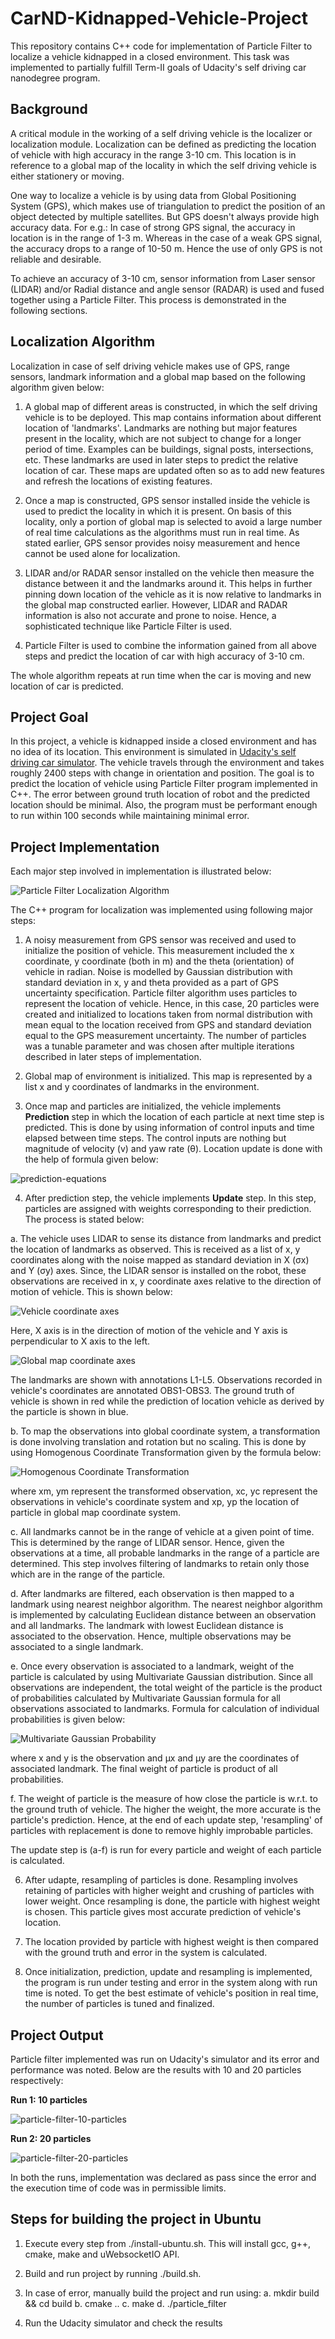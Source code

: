 # CarND-Kidnapped-Vehicle-Project

This repository contains C++ code for implementation of Particle Filter to localize a vehicle kidnapped in a closed environment. This task was implemented to partially fulfill Term-II goals of Udacity's self driving car nanodegree program.

## Background

A critical module in the working of a self driving vehicle is the localizer or localization module. Localization can be defined as predicting the location of vehicle with high accuracy in the range 3-10 cm. This location is in reference to a global map of the locality in which the self driving vehicle is either stationery or moving.

One way to localize a vehicle is by using data from Global Positioning System (GPS), which makes use of triangulation to predict the position of an object detected by multiple satellites. But GPS doesn't always provide high accuracy data. For e.g.: In case of strong GPS signal, the accuracy in location is in the range of 1-3 m. Whereas in the case of a weak GPS signal, the accuracy drops to a range of 10-50 m. Hence the use of only GPS is not reliable and desirable.

To achieve an accuracy of 3-10 cm, sensor information from Laser sensor (LIDAR) and/or Radial distance and angle sensor (RADAR) is used and fused together using a Particle Filter. This process is demonstrated in the following sections.


## Localization Algorithm

Localization in case of self driving vehicle makes use of GPS, range sensors, landmark information and a global map based on the following algorithm given below:

  1. A global map of different areas is constructed, in which the self driving vehicle is to be deployed. This map contains information about different location of 'landmarks'. Landmarks are nothing but major features present in the locality, which are not subject to change for a longer period of time. Examples can be buildings, signal posts, intersections, etc. These landmarks are used in later steps to predict the relative location of car. These maps are updated often so as to add new features and refresh the locations of existing features.
  
  2. Once a map is constructed, GPS sensor installed inside the vehicle is used to predict the locality in which it is present. On basis of this locality, only a portion of global map is selected to avoid a large number of real time calculations as the algorithms must run in real time. As stated earlier, GPS sensor provides noisy measurement and hence cannot be used alone for localization.
  
  3. LIDAR and/or RADAR sensor installed on the vehicle then measure the distance between it and the landmarks around it. This helps in further pinning down location of the vehicle as it is now relative to landmarks in the global map constructed earlier. However, LIDAR and RADAR information is also not accurate and prone to noise. Hence, a sophisticated technique like Particle Filter is used.
  
  4. Particle Filter is used to combine the information gained from all above steps and predict the location of car with high accuracy of 3-10 cm.
  
The whole algorithm repeats at run time when the car is moving and new location of car is predicted.


## Project Goal

In this project, a vehicle is kidnapped inside a closed environment and has no idea of its location. This environment is simulated in [Udacity's self driving car simulator](https://github.com/udacity/self-driving-car-sim/releases). The vehicle travels through the environment and takes roughly 2400 steps with change in orientation and position. The goal is to predict the location of vehicle using Particle Filter program implemented in C++. The error between ground truth location of robot and the predicted location should be minimal. Also, the program must be performant enough to run within 100 seconds while maintaining minimal error.


## Project Implementation

Each major step involved in implementation is illustrated below:

![Particle Filter Localization Algorithm](https://raw.githubusercontent.com/sohonisaurabh/CarND-Kidnapped-Vehicle-Project/master/image-resources/particle-filter-localization-algorithm.png)

The C++ program for localization was implemented using following major steps:

  1. A noisy measurement from GPS sensor was received and used to initialize the position of vehicle. This measurement included the x coordinate, y coordinate (both in m) and the theta (orientation) of vehicle in radian. Noise is modelled by Gaussian distribution with standard deviation in x, y and theta provided as a part of GPS uncertainty specification.
Particle filter algorithm uses particles to represent the location of vehicle. Hence, in this case, 20 particles were created and initialized to locations taken from normal distribution with mean equal to the location received from GPS and standard deviation equal to the GPS measurement uncertainty. The number of particles was a tunable parameter and was chosen after multiple iterations described in later steps of implementation.
  
  2. Global map of environment is initialized. This map is represented by a list x and y coordinates of landmarks in the environment.
  
  3. Once map and particles are initialized, the vehicle implements **Prediction** step in which the location of each particle at next time step is predicted. This is done by using information of control inputs and time elapsed between time steps. The control inputs are nothing but magnitude of velocity (v) and yaw rate (θ). Location update is done with the help of formula given below:
  
![prediction-equations](https://raw.githubusercontent.com/sohonisaurabh/CarND-Kidnapped-Vehicle-Project/master/image-resources/prediction-equations.png)
  
  4. After prediction step, the vehicle implements **Update** step. In this step, particles are assigned with weights corresponding to their prediction. The process is stated below:
  
   a. The vehicle uses LIDAR to sense its distance from landmarks and predict the location of landmarks as observed. This is received as a list of x, y coordinates along with the noise mapped as standard deviation in X (σx) and Y (σy) axes. Since, the LIDAR sensor is installed on the robot, these observations are received in x, y coordinate axes relative to the direction of motion of vehicle. This is shown below:
  
![Vehicle coordinate axes](https://raw.githubusercontent.com/sohonisaurabh/CarND-Kidnapped-Vehicle-Project/master/image-resources/robot_axes_definition.png)
  
   Here, X axis is in the direction of motion of the vehicle and Y axis is perpendicular to X axis to the left.
  
![Global map coordinate axes](https://raw.githubusercontent.com/sohonisaurabh/CarND-Kidnapped-Vehicle-Project/master/image-resources/global-map-axes-definition.png)

   The landmarks are shown with annotations L1-L5. Observations recorded in vehicle's coordinates are annotated OBS1-OBS3. The ground truth of vehicle is shown in red while the prediction of location vehicle as derived by the particle is shown in blue.
  
   b. To map the observations into global coordinate system, a transformation is done involving translation and rotation but no scaling. This is done by using Homogenous Coordinate Transformation given by the formula below:
    
![Homogenous Coordinate Transformation](https://raw.githubusercontent.com/sohonisaurabh/CarND-Kidnapped-Vehicle-Project/master/image-resources/homogenous-coordinate-transformation.png)

  where xm, ym represent the transformed observation, xc, yc represent the observations in vehicle's coordinate system and xp, yp the location of particle in global map coordinate system.
  
   c. All landmarks cannot be in the range of vehicle at a given point of time. This is determined by the range of LIDAR sensor. Hence, given the observations at a time, all probable landmarks in the range of a particle are determined. This step involves filtering of landmarks to retain only those which are in the range of the particle.
    
   d. After landmarks are filtered, each observation is then mapped to a landmark using nearest neighbor algorithm. The nearest neighbor algorithm is implemented by calculating Euclidean distance between an observation and all landmarks. The landmark with lowest Euclidean distance is associated to the observation. Hence, multiple observations may be associated to a single landmark.
    
   e. Once every observation is associated to a landmark, weight of the particle is calculated by using Multivariate Gaussian distribution. Since all observations are independent, the total weight of the particle is the product of probabilities calculated by Multivariate Gaussian formula for all observations associated to landmarks. Formula for calculation of individual probabilities is given below:
    
![Multivariate Gaussian Probability](https://raw.githubusercontent.com/sohonisaurabh/CarND-Kidnapped-Vehicle-Project/master/image-resources/multivariate-gaussian-probability.png)

   where x and y is the observation and µx and µy are the coordinates of associated landmark. The final weight of particle is product of all probabilities.
   
  f. The weight of particle is the measure of how close the particle is w.r.t. to the ground truth of vehicle. The higher the weight, the more accurate is the particle's prediction. Hence, at the end of each update step, 'resampling' of particles with replacement is done to remove highly improbable particles.
   
 The update step is (a-f) is run for every particle and weight of each particle is calculated.
   
 6. After udapte, resampling of particles is done. Resampling involves retaining of particles with higher weight and crushing of particles with lower weight. Once resampling is done, the particle with highest weight is chosen. This particle gives most accurate prediction of vehicle's location.
   
 7. The location provided by particle with highest weight is then compared with the ground truth and error in the system is calculated.
   
 8. Once initialization, prediction, update and resampling is implemented, the program is run under testing and error in the system along with run time is noted. To get the best estimate of vehicle's position in real time, the number of particles is tuned and finalized.
   
   
## Project Output

Particle filter implemented was run on Udacity's simulator and its error and performance was noted. Below are the results with 10 and 20 particles respectively:

  **Run 1: 10 particles**
  
![particle-filter-10-particles](https://raw.githubusercontent.com/sohonisaurabh/CarND-Kidnapped-Vehicle-Project/master/image-resources/particle-filter-pass-10-particles.png)

  **Run 2: 20 particles**
  
![particle-filter-20-particles](https://raw.githubusercontent.com/sohonisaurabh/CarND-Kidnapped-Vehicle-Project/master/image-resources/particle-filter-pass-20-particles.png)

In both the runs, implementation was declared as pass since the error and the execution time of code was in permissible limits.


## Steps for building the project in Ubuntu

  1. Execute every step from ./install-ubuntu.sh. This will install gcc, g++, cmake, make and uWebsocketIO API.
  
  2. Build and run project by running ./build.sh.
  
  3. In case of error, manually build the project and run using:
    a. mkdir build && cd build
    b. cmake ..
    c. make
    d. ./particle_filter
    
  4. Run the Udacity simulator and check the results
